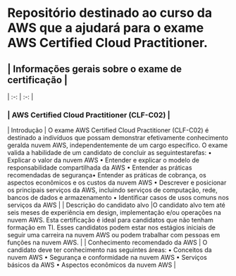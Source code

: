 # Repositório destinado ao curso da AWS que a ajudará para o exame AWS Certified Cloud Practitioner.

## | Informações gerais sobre o exame de certificação | 
| :-: | :-: |
### | AWS Certified Cloud Practitioner (CLF-C02) | 
| Introdução | O exame AWS Certified Cloud Practitioner (CLF-C02) é destinado a indivíduos que possam demonstrar efetivamente conhecimento geralda nuvem AWS, independentemente de um cargo específico. O exame valida a habilidade de um candidato de concluir as seguintestarefas:
• Explicar o valor da nuvem AWS
• Entender e explicar o modelo de responsabilidade compartilhada da AWS
• Entender as práticas recomendadas de segurança• Entender as práticas de cobrança, os aspectos econômicos e os custos da nuvem AWS
• Descrever e posicionar os principais serviços da AWS, incluindo serviços de computação, rede, bancos de dados e armazenamento
• Identificar casos de usos comuns nos serviços da AWS | 
| Descrição do candidato alvo |O candidato alvo tem até seis meses de experiência em design, implementação e/ou operações na nuvem AWS. Esta certificação é ideal para candidatos que não tenham formação em TI. Esses candidatos podem estar nos estágios iniciais de seguir uma carreira na nuvem AWS ou podem trabalhar com pessoas em funções na nuvem AWS. |
| Conhecimento recomendado da AWS | O candidato deve ter conhecimento nas seguintes áreas:
• Conceitos da nuvem AWS
• Segurança e conformidade na nuvem AWS
• Serviços básicos da AWS
• Aspectos econômicos da nuvem AWS |
